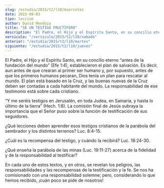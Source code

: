```yaml
---
slug: /estudia/2015/t2/l10/miercoles
date: 2015-06-03
tipo: leccion
author: David Mendoza
title: "SÉ UN TESTIGO FRUCTÍFERO"
description: "El Padre, el Hijo y el Espíritu Santo, en su concilio eterno “antes de la  fundación del mundo” (Efe 1:4), establecieron el plan de salvación. Es decir,  aun antes de que crearan al primer ser humano y, por supuesto, antes de que los  primeros humanos pecaran, Dios tenía u..."
versiculo: "/versiculo/2015/t2/l10/sabado"
anterior: "/estudia/2015/t2/l10/martes"
siguiente: "/estudia/2015/t2/l10/jueves"
---
```


El Padre, el Hijo y el Espíritu Santo, en su concilio eterno “antes de la fundación del mundo” (Efe 1:4), establecieron el plan de salvación. Es decir, aun antes de que crearan al primer ser humano y, por supuesto, antes de que los primeros humanos pecaran, Dios tenía un plan para rescatar al mundo. El plan está basado en la Cruz, y las buenas nuevas de la Cruz deben ser contadas a cada habitante del mundo. La responsabilidad de ese testimonio está sobre cada cristiano.

“Y me seréis testigos en Jerusalén, en toda Judea, en Samaria, y hasta lo último de la tierra” (Hech. 1:8). La comisión final de Jesús subraya la importancia que el Señor puso sobre la función de testificación de sus seguidores.

¿Qué lecciones deben aprender esos testigos cristianos de la parábola del sembrador y los distintos terrenos? Luc. 8:4-15.

¿Cuál es la recompensa del testigo, y cuándo la recibirá? Luc. 18:24-30.

¿Qué enseña la parábola de las minas (Luc. 19:11-27) acerca de la fidelidad y de la responsabilidad al testificar?

En cada uno de estos textos, y en otros, se revelan los peligros, las responsabilidades y las recompensas de la testificación y la fe. Se nos ha comisionado con una responsabilidad solemne; pero, considerando lo que hemos recibido, ¡cuán poco se pide de nosotros!
